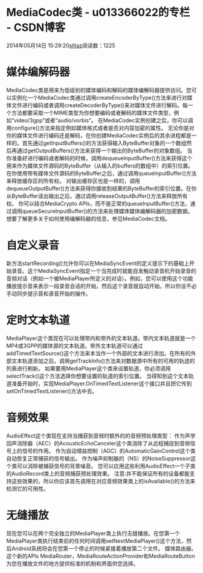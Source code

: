 # MediaCodec类 - u013366022的专栏 - CSDN博客
2014年05月14日 15:29:20[slitaz](https://me.csdn.net/u013366022)阅读数：1225
# 媒体编解码器
MediaCodec类是用来为低级别的媒体编码和解码的媒体编解码器提供访问。您可以实例化一个MediaCodec类通过调用createEncoderByType()方法来进行对媒体文件进行编码或者调用createDecoderByType()来对媒体文件进行解码。每一个方法都要采取一个MIME类型为你想要编码或者解码的媒体文件类型，例如“video/3gpp”或者“audio/vorbis”。
在MediaCodec实例创建之后，你可以调用configure()方法来指定例如媒体格式或者是否对内容加密的属性。
无论你是对你的媒体文件进行编码还是解码，在你创建MediaCodec实例后的其余进程都是一样的。首先通过getInputBuffers()的方法获得输入ByteBuffer对象的一个数组然后再通过getOutputBuffers()方法来获得一个输出的ByteBuffer的对象数组。
当你准备好进行编码或者解码的时候，调用dequeueInputBuffer()方法来获得这个用来作为媒体文件源码的ByteBuffer（从输入的buffers的数组中）的索引位置。在你使用带有媒体文件源码的ByteBuffer之后，通过调用queueInputBuffer()方法来释放缓存区的所有权。
对输出缓存区也是一样的，调用dequeueOutputBuffer()方法来获得你接收到结果的ByteBuffer的索引位置。在你从ByteBuffer读出输出之后，通过调用releaseOutputBuffer()方法来释放所有权。
你可以结合MediaCrypto APIs，而不是正常的queueInputBuffer()方法，通过调用queueSecureInputBuffer()的方法来处理媒体媒体编解码器的加密数据。
想要了解更多关于如何使用编解码器的信息，参见MediaCodec文档。
# 自定义录音
新方法startRecording()允许你可以在MediaSyncEvent的定义提示下的基础上开始录音。这个MediaSyncEvent指定一个当完成时就能自发触动录音机开始录音的音频对话（例如一个被MediaPlayer所定义的对话）。例如，您可以使用这个功能播放提示音来表示一段录音会话的开始，然后这个录音就自动开始，所以你没不必手动同步提示音和录音开始的操作。
# 定时文本轨道
MediaPlayer这个类现在可以处理带内和带外的文本轨道。带内文本轨道就是一个MP4或3GPP的媒体源的文本轨道。带外文本轨道可以通过addTimedTextSource()这个方法来本当作一个外部的文本进行添加。在所有的外部文本轨道添加之后，调用getTrackInfo()方法来对数据源中所有的可用的轨迹的列表进行刷新。
如果要用MediaPlayer这个类来设置轨道，你必须调用selectTrack()这个方法选择你想要设置的轨道的索引位置。
当得知到这个文本轨道准备开始时，实现MediaPlayer.OnTimedTextListener这个接口并且把它传到setOnTimedTextListener()方法中去。
# 音频效果
AudioEffect这个类现在支持当捕获到音频时额外的的音频预处理类型：
作为声学回声消除器（AEC）的AcousticEchoCanceler这个类消除了从远程捕捉到音频信号上的信号的作用。
作为自动增益控制（AGC）的AutomaticGainControl这个类自动恢复正常捕获的信号输出。
作为噪声抑制器的（NS）的NoiseSuppressor这个类可以消除被捕获信号的背景噪音。
您可以应用这些利用AudioEffect一个子类的AudioRecord类上的音频捕获预处理效果。
注意:并不能保证所有的设备都能支持这些效果的，所以你应该首先调用在对应音频效果类上的isAvailable()的方法来检测它的可用性。
# 无缝播放
现在您可以在两个完全独立的MediaPlayer类上执行无缝播放。在您第一个MediaPlayer类执行结束前的任何时间调用setNextMediaPlayer()这个方法，然后Android系统将会在您第一个停止的时候紧接着播放第二个文件。
媒体路由器。这个新的APIs MediaRouter，MediaRouteActionProvider和MediaRouteButton为您在播放文件的地方提供标准的机制和界面供您选择。
